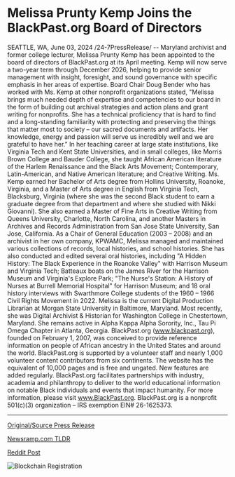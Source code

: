# Melissa Prunty Kemp Joins the BlackPast.org Board of Directors

SEATTLE, WA, June 03, 2024 /24-7PressRelease/ -- Maryland archivist and former college lecturer, Melissa Prunty Kemp has been appointed to the board of directors of BlackPast.org at its April meeting. Kemp will now serve a two-year term through December 2026, helping to provide senior management with insight, foresight, and sound governance with specific emphasis in her areas of expertise.  Board Chair Doug Bender who has worked with Ms. Kemp at other nonprofit organizations stated, "Melissa brings much needed depth of expertise and competencies to our board in the form of building out archival strategies and action plans and grant writing for nonprofits. She has a technical proficiency that is hard to find and a long-standing familiarity with protecting and preserving the things that matter most to society – our sacred documents and artifacts. Her knowledge, energy and passion will serve us incredibly well and we are grateful to have her."  In her teaching career at large state institutions, like Virginia Tech and Kent State Universities, and in small colleges, like Morris Brown College and Bauder College, she taught African American literature of the Harlem Renaissance and the Black Arts Movement; Contemporary, Latin-American, and Native American literature; and Creative Writing.   Ms. Kemp earned her Bachelor of Arts degree from Hollins University, Roanoke, Virginia, and a Master of Arts degree in English from Virginia Tech, Blacksburg, Virginia (where she was the second Black student to earn a graduate degree from that department and where she studied with Nikki Giovanni). She also earned a Master of Fine Arts in Creative Writing from Queens University, Charlotte, North Carolina, and another Masters in Archives and Records Administration from San Jose State University, San Jose, California.  As a Chair of General Education (2003 – 2008) and an archivist in her own company, KPWAMC, Melissa managed and maintained various collections of records, local histories, and school histories. She has also conducted and edited several oral histories, including "A Hidden History: The Black Experience in the Roanoke Valley" with Harrison Museum and Virginia Tech; Batteaux boats on the James River for the Harrison Museum and Virginia's Explore Park; "The Nurse's Station: A History of Nurses at Burrell Memorial Hospital" for Harrison Museum; and 18 oral history interviews with Swarthmore College students of the 1960 – 1966 Civil Rights Movement in 2022.  Melissa is the current Digital Production Librarian at Morgan State University in Baltimore, Maryland. Most recently, she was Digital Archivist & Historian for Washington College in Chestertown, Maryland. She remains active in Alpha Kappa Alpha Sorority, Inc., Tau Pi Omega Chapter in Atlanta, Georgia.  BlackPast.org (www.blackpast.org), founded on February 1, 2007, was conceived to provide reference information on people of African ancestry in the United States and around the world. BlackPast.org is supported by a volunteer staff and nearly 1,000 volunteer content contributors from six continents. The website has the equivalent of 10,000 pages and is free and ungated. New features are added regularly. BlackPast.org facilitates partnerships with industry, academia and philanthropy to deliver to the world educational information on notable Black individuals and events that impact humanity. For more information, please visit www.BlackPast.org. BlackPast.org is a nonprofit 501(c)(3) organization – IRS exemption EIN# 26-1625373. 

---

[Original/Source Press Release](https://www.24-7pressrelease.com/press-release/511372/melissa-prunty-kemp-joins-the-blackpastorg-board-of-directors)
                    

[Newsramp.com TLDR](None) 



[Reddit Post](https://www.reddit.com/r/Leadership_Management/comments/1d70mvb/melissa_prunty_kemp_appointed_to_board_of/) 



![Blockchain Registration](https://cdn.newsramp.app/24-7PressRelease/qrcode/246/3/join25oA.webp)